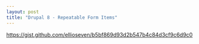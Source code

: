 ```yaml
---
layout: post
title: "Drupal 8 - Repeatable Form Items"
---
```

https://gist.github.com/ellioseven/b5bf869d93d2b547b4c84d3cf9c6d9c0
